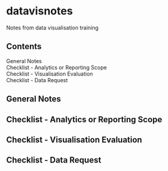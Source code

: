 # datavisnotes
Notes from data visualisation training

## Contents

General Notes  
Checklist - Analytics or Reporting Scope  
Checklist - Visualisation Evaluation  
Checklist - Data Request  

## General Notes

## Checklist - Analytics or Reporting Scope

## Checklist - Visualisation Evaluation

## Checklist - Data Request
